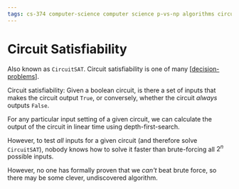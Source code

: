 ```yaml
---
tags: cs-374 computer-science computer science p-vs-np algorithms circuit-satisfiability np-complete decision-problems theory
---
```


# Circuit Satisfiability

Also known as `CircuitSAT`. Circuit satisfiability is one of many [[decision-problems]].

Circuit satisfiability: Given a boolean circuit, is there a set of inputs that makes the circuit output `True`, or conversely, whether the circuit _always_ outputs `False`.

For any particular input setting of a given circuit, we can calculate the output of the circuit in linear time using depth-first-search.

However, to test _all_ inputs for a given circuit (and therefore solve `CircuitSAT`), nobody knows how to solve it faster than brute-forcing all $2^n$ possible inputs.

However, no one has formally proven that we _can't_ beat brute force, so there may be some clever, undiscovered algorithm.

[//begin]: # "Autogenerated link references for markdown compatibility"
[decision-problems]: decision-problems "Decision Problems"
[//end]: # "Autogenerated link references"